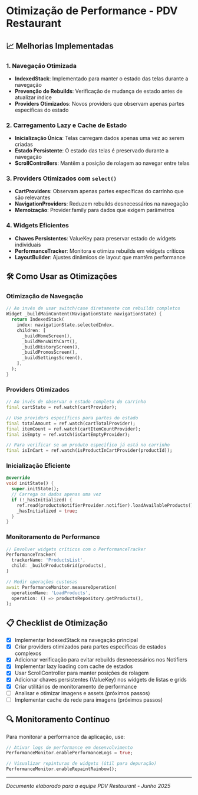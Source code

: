 # Otimização de Performance - PDV Restaurant

## 📈 Melhorias Implementadas

### 1. Navegação Otimizada
- **IndexedStack**: Implementado para manter o estado das telas durante a navegação
- **Prevenção de Rebuilds**: Verificação de mudança de estado antes de atualizar índice
- **Providers Otimizados**: Novos providers que observam apenas partes específicas do estado

### 2. Carregamento Lazy e Cache de Estado
- **Inicialização Única**: Telas carregam dados apenas uma vez ao serem criadas
- **Estado Persistente**: O estado das telas é preservado durante a navegação
- **ScrollControllers**: Mantêm a posição de rolagem ao navegar entre telas

### 3. Providers Otimizados com `select()`
- **CartProviders**: Observam apenas partes específicas do carrinho que são relevantes
- **NavigationProviders**: Reduzem rebuilds desnecessários na navegação
- **Memoização**: Provider.family para dados que exigem parâmetros

### 4. Widgets Eficientes
- **Chaves Persistentes**: ValueKey para preservar estado de widgets individuais
- **PerformanceTracker**: Monitora e otimiza rebuilds em widgets críticos
- **LayoutBuilder**: Ajustes dinâmicos de layout que mantêm performance

## 🛠️ Como Usar as Otimizações

### Otimização de Navegação
```dart
// Ao invés de usar switch/case diretamente com rebuilds completos
Widget _buildMainContent(NavigationState navigationState) {
  return IndexedStack(
    index: navigationState.selectedIndex,
    children: [
      _buildHomeScreen(),
      _buildMenuWithCart(),
      _buildHistoryScreen(),
      _buildPromosScreen(),
      _buildSettingsScreen(),
    ],
  );
}
```

### Providers Otimizados
```dart
// Ao invés de observar o estado completo do carrinho
final cartState = ref.watch(cartProvider);

// Use providers específicos para partes do estado
final totalAmount = ref.watch(cartTotalProvider);
final itemCount = ref.watch(cartItemCountProvider);
final isEmpty = ref.watch(isCartEmptyProvider);

// Para verificar se um produto específico já está no carrinho
final isInCart = ref.watch(isProductInCartProvider(productId));
```

### Inicialização Eficiente
```dart
@override
void initState() {
  super.initState();
  // Carrega os dados apenas uma vez
  if (!_hasInitialized) {
    ref.read(productsNotifierProvider.notifier).loadAvailableProducts();
    _hasInitialized = true;
  }
}
```

### Monitoramento de Performance
```dart
// Envolver widgets críticos com o PerformanceTracker
PerformanceTracker(
  trackerName: 'ProductsList',
  child: _buildProductsGrid(products),
)

// Medir operações custosas
await PerformanceMonitor.measureOperation(
  operationName: 'LoadProducts',
  operation: () => productsRepository.getProducts(),
);
```

## 📋 Checklist de Otimização

- [x] Implementar IndexedStack na navegação principal
- [x] Criar providers otimizados para partes específicas de estados complexos
- [x] Adicionar verificação para evitar rebuilds desnecessários nos Notifiers
- [x] Implementar lazy loading com cache de estados
- [x] Usar ScrollController para manter posições de rolagem
- [x] Adicionar chaves persistentes (ValueKey) nos widgets de listas e grids
- [x] Criar utilitários de monitoramento de performance
- [ ] Analisar e otimizar imagens e assets (próximos passos)
- [ ] Implementar cache de rede para imagens (próximos passos)

## 🔍 Monitoramento Contínuo

Para monitorar a performance da aplicação, use:

```dart
// Ativar logs de performance em desenvolvimento
PerformanceMonitor.enablePerformanceLogs = true;

// Visualizar repinturas de widgets (útil para depuração)
PerformanceMonitor.enableRepaintRainbow();
```

---

*Documento elaborado para a equipe PDV Restaurant - Junho 2025*
